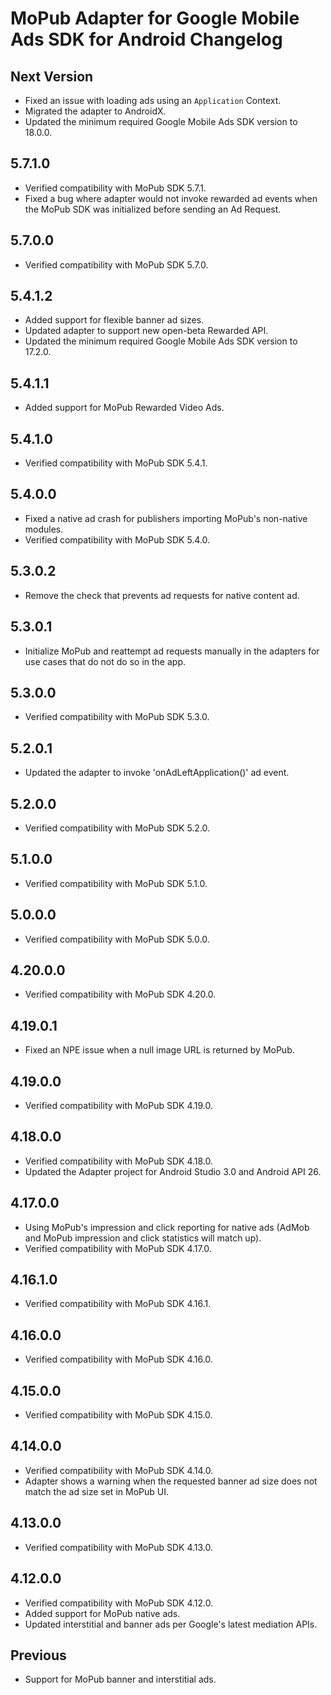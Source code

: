 # MoPub Adapter for Google Mobile Ads SDK for Android Changelog

## Next Version
- Fixed an issue with loading ads using an `Application` Context.
- Migrated the adapter to AndroidX.
- Updated the minimum required Google Mobile Ads SDK version to 18.0.0.

## 5.7.1.0
- Verified compatibility with MoPub SDK 5.7.1.
- Fixed a bug where adapter would not invoke rewarded ad events when the MoPub SDK was initialized before sending an Ad Request.

## 5.7.0.0
- Verified compatibility with MoPub SDK 5.7.0.

## 5.4.1.2
- Added support for flexible banner ad sizes.
- Updated adapter to support new open-beta Rewarded API.
- Updated the minimum required Google Mobile Ads SDK version to 17.2.0.

## 5.4.1.1
- Added support for MoPub Rewarded Video Ads.

## 5.4.1.0
- Verified compatibility with MoPub SDK 5.4.1.

## 5.4.0.0
- Fixed a native ad crash for publishers importing MoPub's non-native modules.
- Verified compatibility with MoPub SDK 5.4.0.

## 5.3.0.2
- Remove the check that prevents ad requests for native content ad.

## 5.3.0.1
- Initialize MoPub and reattempt ad requests manually in the adapters for use cases that do not do so in the app.

## 5.3.0.0
- Verified compatibility with MoPub SDK 5.3.0.

## 5.2.0.1
- Updated the adapter to invoke 'onAdLeftApplication()' ad event.

## 5.2.0.0
- Verified compatibility with MoPub SDK 5.2.0.

## 5.1.0.0
- Verified compatibility with MoPub SDK 5.1.0.

## 5.0.0.0
- Verified compatibility with MoPub SDK 5.0.0.

## 4.20.0.0
- Verified compatibility with MoPub SDK 4.20.0.

## 4.19.0.1
- Fixed an NPE issue when a null image URL is returned by MoPub.

## 4.19.0.0
- Verified compatibility with MoPub SDK 4.19.0.

## 4.18.0.0
- Verified compatibility with MoPub SDK 4.18.0.
- Updated the Adapter project for Android Studio 3.0 and Android API 26.

## 4.17.0.0
- Using MoPub's impression and click reporting for native ads (AdMob and MoPub
  impression and click statistics will match up).
- Verified compatibility with MoPub SDK 4.17.0.

## 4.16.1.0
- Verified compatibility with MoPub SDK 4.16.1.

## 4.16.0.0
- Verified compatibility with MoPub SDK 4.16.0.

## 4.15.0.0
- Verified compatibility with MoPub SDK 4.15.0.

## 4.14.0.0
- Verified compatibility with MoPub SDK 4.14.0.
- Adapter shows a warning when the requested banner ad size does not match the
  ad size set in MoPub UI.

## 4.13.0.0
- Verified compatibility with MoPub SDK 4.13.0.

## 4.12.0.0
- Verified compatibility with MoPub SDK 4.12.0.
- Added support for MoPub native ads.
- Updated interstitial and banner ads per Google's latest mediation APIs.

## Previous
- Support for MoPub banner and interstitial ads.
